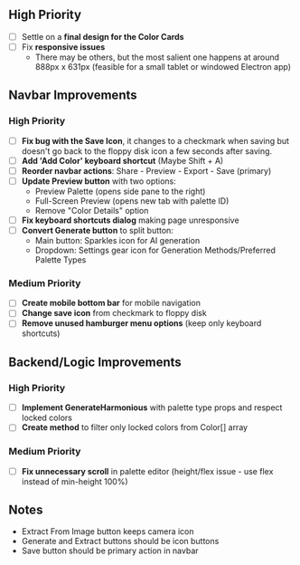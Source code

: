 ## High Priority
- [ ] Settle on a **final design for the Color Cards**
- [ ] Fix **responsive issues**
    - There may be others, but the most salient one happens at around 888px x 631px (feasible for a small tablet or windowed Electron app)

## Navbar Improvements

### High Priority
- [ ] **Fix bug with the Save Icon**, it changes to a checkmark when saving but doesn't go back to the floppy disk icon a few seconds after saving.
- [ ] **Add 'Add Color' keyboard shortcut** (Maybe Shift + A)
- [ ] **Reorder navbar actions**: Share - Preview - Export - Save (primary)
- [ ] **Update Preview button** with two options:
  - Preview Palette (opens side pane to the right)
  - Full-Screen Preview (opens new tab with palette ID)
  - Remove "Color Details" option
- [ ] **Fix keyboard shortcuts dialog** making page unresponsive
- [ ] **Convert Generate button** to split button:
  - Main button: Sparkles icon for AI generation
  - Dropdown: Settings gear icon for Generation Methods/Preferred Palette Types

### Medium Priority
- [ ] **Create mobile bottom bar** for mobile navigation
- [ ] **Change save icon** from checkmark to floppy disk
- [ ] **Remove unused hamburger menu options** (keep only keyboard shortcuts)

## Backend/Logic Improvements

### High Priority
- [ ] **Implement GenerateHarmonious** with palette type props and respect locked colors
- [ ] **Create method** to filter only locked colors from Color[] array

### Medium Priority
- [ ] **Fix unnecessary scroll** in palette editor (height/flex issue - use flex instead of min-height 100%)

## Notes
- Extract From Image button keeps camera icon
- Generate and Extract buttons should be icon buttons
- Save button should be primary action in navbar

